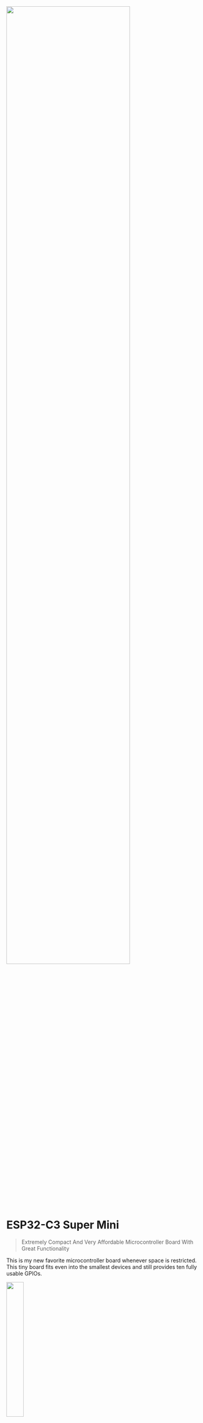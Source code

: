 <img src="/assets/images/processor.png" width="80%" height="80%" />
 
# ESP32-C3 Super Mini

> Extremely Compact And Very Affordable Microcontroller Board With Great Functionality

This is my new favorite microcontroller board whenever space is restricted. This tiny board fits even into the smallest devices and still provides ten fully usable GPIOs. 



<img src="images/c3_anglefront_overview_t.png" width="30%" height="30%" />

It is compatible with all *ESP32* development environments, [ESPHome](https://done.land/tools/software/esphome/introduction/), and you can directly upload open-source firmware made for *ESP32*, like [WLED](https://kno.wled.ge/). 

[Here is an example](https://done.land/components/microcontroller/firmware/fromsomeoneelse/wled/) that shows how you can use the *ESP32 C3 SuperMini* and a *8x8 WS2812 LED Panel* to create an awesome colorful light cube - without any programming and just three short wires:


<img src="images/wled_proj_simple_gray6_t.png" width="50%" height="50%" />

## Overview

The *ESP32 C3 SuperMini* is energy efficient, widely available and very affordable, and both its computational power and its 4MB flash size are more than sufficient for most DIY projects. I have replaced *Arduinos* and *ESP8266* with this board in most of my new projects. 

When more than 10 GPIOs are needed, or when a *dual core* is required for computational intense tasks, I typically choose the [ESP32-S2 Mini](https://done.land/components/microcontroller/families/esp/esp32/developmentboards/esp32-s2/s2mini/). I tend to use classic *ESP32S* only when I need full backwards compatibility, i.e. when using third party firmware that isn't yet available for the newer *ESP32* family members. 




Here are the *ESP32 C2 SuperMini* benefits:

* **Compact:** very small (*22.5x18mm*)
* **Easy To Use:** works out of the box with many environments like *platform.io* or *ESPHome*. There are no issues with entering *firmware upload mode*, and no fiddling with pressing "boot" buttons to select the right mode.
* **Low Power:** low power consumption, supports *Bluetooth BLE*, making it ideal for battery-operated devices
* **Shields:** battery shields are available that add battery charging and portable power supply to the *C3 Super Mini* 
* **Affordable:** typically available for under €1.50 

### GPIOs

The board has a *USB-C* connector and 10 freely usable *GPIOs*. Four *GPIOs* can be used as *analog input*:



<img src="images/c3_supermini_gpio_pins.png" width="50%" height="50%" />


### Programmable Blue LED

A programmable *blue LED* is connected to *GPIO 8* (inverted: *low* active), and a *red power LED* is *on* when the board is connected to *5V* (using its internal voltage regulator). This red LED is *off* when you power the board directly via the *3.3V* pin, i.e. from a battery. This makes sense to conserve energy when power is limited.



### Conclusion

While it is more than twice as fast as a *ESP8266*, it is a *single core* controller running at *160MHz* clock speed. Classic *ESP32S* are *dual-core* running at *240MHz* and are roughly three times as fast. That said, most DIY projects do not require such speeds, and speed comes at cost: power consumption. If your project does involve very computing-intense tasks or needs to respond in real-time to more than one task, you may want to use a classic *ESP32S* or its successor *ESP32-S3*.

Its very small form factor limits the number of exposed GPIOs. If 10 GPIOs are not enough, you may have to look into larger boards that provide the room for exposing up to 22 GPIOs.


<img src="images/c3_angle_overview_t.png" width="50%" height="50%" />


## Caveat: Defective Board Designs

While this board is readily available from many sellers, there are subtle differences in board layout. In 2024, board designs started to occasionally surface that may cause issues with *WiFi connectivity*:

<img src="images/esp32-c3-supermini-defective_design.png" width="100%" height="100%" />

On the left, you see the "normal" board design, and on the right the "revised" layout. In the new layout, the crystal clearly has moved closer to the ceramic *WiFi antenna*.

### WiFi Sending Impaired
Users of the new board report that while they can *receive* WiFi networks, **connecting** to WiFi networks was impossible or took very long. Other users reported that connection required [physically touching the antenna](https://esp32.com/viewtopic.php?f=19&t=41895#p137745). Others experienced [connectivity issues when female pin headers were added](http://esp32.io/viewtopic.php?f=19&t=42069), especially when *pin 21* was wired.

All observations indicate interference during *WiFi transmission*, most probably caused by the relocation of the crystal closer to the antenna: once transmission power is reduced (i.e. by touching the antenna), the problem went away. Likewise, once pin headers were installed, and once wires were connected to pin 21 (closest to antenna), this increased field strengths and aggrevated the interference.

### Remedy
While you can safely use the defective boards for many taks not involving *WiFi*, a workaround to make the board transmit correctly is to *reduce the transmission power* by code, i.e. via `WiFi.setTxPower(WIFI_POWER_8_5dBm);`. Reducing the transmission power prevents the interference from reaching critical levels.

By reducing the WiFi transmission power, you coincidentally reduce the overall power consumption, and since the lower transmission power is still sufficient for most home environments with decent WiFi coverage, this does not need to be a bad thing.

This workaround may be impractical when your *C3 SuperMini* needs to operate in weak WiFi environments or far away from your access points (i.e. in the garden) in which case you should return defective boards. 

> [!NOTE]
> The vast majority of *C3 SuperMini* use a flawless board design. Apparently, only selected charges of this board were affected by a "redesign". If in doubt, you can measure the distance between the crystal and the ceramic antenna (see image above). There should be a gap of at least *1mm*. Affected boards show a gap of just *0.3mm*. [Here](https://roryhay.es/blog/esp32-c3-super-mini-flaw) is a more in-depth article describing the hardware differences.




## Performance
*ESP32 C3 SuperMini* is a great replacement for *ESP8266* and more than doubles its processing speed. It also comes with a solid voltage regulator (most ESP8266 ship with under-rated voltage regulators that easily brown out once you connect power-hungry external sensors). 

Here is a quick performance comparison:

| Microcontroller | Performance | SRAM | PSRAM |
| --- | --- | --- | --- |
| ESP32-C3 | 160-200MIPS | 400KB | n/a |
| ESP8266 | 80MIPS | 160KB + 64KB Instruction RAM + 96KB Data RAM | n/a |
| ESP32S | 600MIPS | 520KB | optional, up to 4MB |

## GPIO
The ESP32-C3 has 22 GPIOs of which the *C3 Super Mini* exposes 13 due to its compact size. Of these 13 GPIO, 10 are freely usable whereas the remaining 3 GPIOs are strapping pins and cannot be used during the boot procedure.


<img src="images/c3_bottom_overview_t.png" width="50%" height="50%" />

| Pin | Description | Remark |
| --- | --- | --- |
| 5V | External or USB power | activates the internal voltage regulator and turns on the red power LED |
| G | *GND* | |
| 3.3 | 3.3V directly (3.0-3.6V) | **bypasses the voltage regulator** and does not turn on the red power LED. Use this pin for low-energy scenarios, i.e. battery operation, but take **extreme caution** to not exceed the voltage limits, i.e. use a *LiFePo4* cell or an external voltage regulator. This pin **directly powers** the microcontroller. Exceeding *3.6V* will irreversibly damage the microcontroller. You **cannot use LiIon** batteries directly.<br/><br/>When supplying power to the *5V* pin, this pin exposes the *3.3V* produced by the internal voltage regulator |
| 0-10 | *GPIO0* - *GPIO10* | 2 and 9 are strapping pins that are reserved during boot. 8 controls the blue LED on the board (inverted) |
| 20-21 | *GPIO20*-*GPIO21* |



All GPIOs are multifunctional and can be configured for various purposes, such as digital I/O, ADC (Analog-to-Digital Converter), UART, SPI, I2C, PWM, and more. 

### Ten Freely Usable GPIOs

These 10 GPIO can be freely used:

| Pin | Remark |
| --- | --- |
| 0 | can be used for analog input (ADC1) |
| 2 | can be used for analog input (ADC1) |
| 3 | can be used for analog input (ADC1) |
| 4 | can be used for analog input (ADC1) |
| 5 | can be used for analog input (ADC1) |
| 6 |  |
| 7 |  |
| 10 |  |
| 20 |  |
| 21 |  |

### Additional Three GPIOs

If you require more *GPIOs*, then these three GPIOs can be used with some restrictions: make sure your circuitry isn't pulling any of these up or down by hardware. 

Since these strapping pins are only used during boot (when your firmware isn't yet active), you can use them freely in your softwaee (firmware). Justu make sure your wiring doesn't tamper with their state. Else, your board may not boot properly.

| Pin | Remark | Default |
| --- | --- | --- |
| 8 | connected to blue LED (*low* turns LED on). Controls ROM message printing (not critical) | floating |
| 2 | strapping pin, do not use during boot (selects boot mode) | floating |
| 9 | strapping pin, do not use during boot (boot button) | pulled up |

> [!NOTE]
> *JTAG* is available on *GPIO4*-*GPIO7*.


### Interfaces

| Interface | Pins | Remarks |
| --- | --- | --- |
| ADC1 | *GPIO0*-*GPIO4* | Analog input, 12bit, 0-3.3V (supply voltage) are transformed to 0-4096 digitally |
| ADC2 | *GPIO5* | cannot be used when *WiFi* is enabled |
| I2C | *any* | recommended to use external pull-ups |
| SPI | *any* | |
| LED PWM | *any* | 6 channels |
| UART | *any * | |


### Boot Modes
The strapping pins control the boot behavior during the boot process:

| Mode | GPIO2 | GPIO8 | GPIO9 |
| --- | --- | --- | --- |
| SPI Boot (normal) | *high* | *any* | *high* |
| UART/JTAG (firmware upload) | *high* | *high* | *high* |



### Board Schematics

<img src="images/esp32-c3-supermini-schematic_t.png" width="100%" height="100%" />

### Programmable LED
The board has a *blue LED* connected to *GPIO8*. This *LED* is *inverted* because it is sinked, not sourced: *low* turns the LED **on**, and *high* turns it **off**.

## Programming

The *ESP32-C3 Super Mini* is widely adopted and simple to use.

### platformio
In *platformio*, use the board [`ESP32-C3-DevKitM-1`](https://docs.platformio.org/en/latest/boards/espressif32/esp32-c3-devkitm-1.html).

````
[env:esp32-c3-devkitm-1]
platform = espressif32
board = esp32-c3-devkitm-1
````

More specialited IDs like [lolin_c3_mini](https://docs.platformio.org/en/latest/boards/espressif32/lolin_c3_mini.html) may work even better:

````
[env:lolin_c3_mini]
platform = espressif32
board = seeed_xiao_esp32c3
````

### ESPHome
In *ESPHome configurations*, use the board id `esp32-c3-devkitm-1`:

````
esp32:
  board: esp32-c3-devkitm-1
````

You can adjust and override specs if needed:

````
esphome:
  name: c3-supermini-test
  friendly_name: C3 SuperMini Test
  platformio_options:
    board_build.f_flash: 40000000L
    board_build.flash_mode: dio
    board_build.flash_size: 4MB

esp32:
  board: esp32-c3-devkitm-1
  variant: esp32c3
  framework:
    type: arduino

light:
  - platform: status_led
    name: "Status LED"
    id: esp_status_led
    icon: "mdi:alarm-light"
    pin:
      number: GPIO8
      inverted: true
    restore_mode: ALWAYS_OFF
````

> Tags: ESP32-C3, C3

[Visit Page on Website](https://done.land/components/microcontroller/families/esp/esp32/developmentboards/esp32-c3/c3supermini?845657081329241300) - created 2024-08-28 - last edited 2024-12-11
